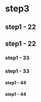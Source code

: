 # step3

## step1 - 22
## step1 - 22

### step1 - 33
### step1 - 33

#### step1 - 44
#### step1 - 44